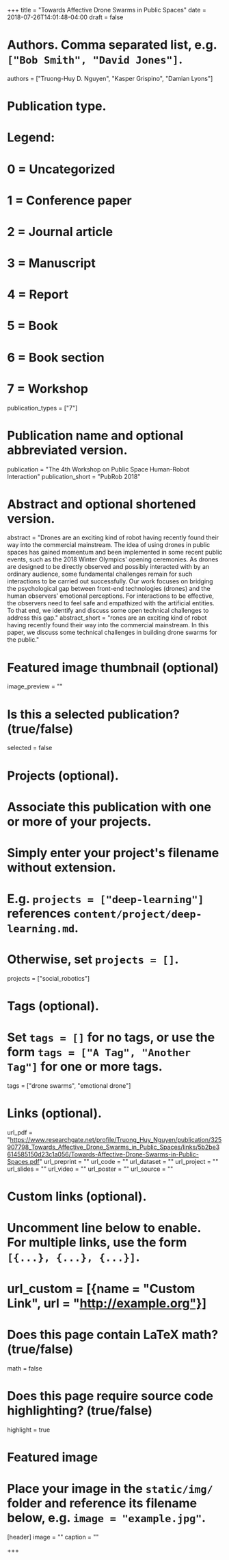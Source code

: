 +++
title = "Towards Affective Drone Swarms in Public Spaces"
date = 2018-07-26T14:01:48-04:00
draft = false

# Authors. Comma separated list, e.g. `["Bob Smith", "David Jones"]`.
authors = ["Truong-Huy D. Nguyen", "Kasper Grispino", "Damian Lyons"]

# Publication type.
# Legend:
# 0 = Uncategorized
# 1 = Conference paper
# 2 = Journal article
# 3 = Manuscript
# 4 = Report
# 5 = Book
# 6 = Book section
# 7 = Workshop
publication_types = ["7"]

# Publication name and optional abbreviated version.
publication = "The 4th Workshop on Public Space Human-Robot Interaction"
publication_short = "PubRob 2018"

# Abstract and optional shortened version.
abstract = "Drones are an exciting kind of robot having recently found their way into the commercial mainstream. The idea of using drones in public spaces has gained momentum and been implemented in some recent public events, such as the 2018 Winter Olympics' opening ceremonies. As drones are designed to be directly observed and possibly interacted with by an ordinary audience, some fundamental challenges remain for such interactions to be carried out successfully. Our work focuses on bridging the psychological gap between front-end technologies (drones) and the human observers’ emotional perceptions. For interactions to be effective, the observers need to feel safe and empathized with the artificial entities. To that end, we identify and discuss some open technical challenges to address this gap."
abstract_short = "rones are an exciting kind of robot having recently found their way into the commercial mainstream. In this paper, we discuss some technical challenges in building drone swarms for the public."

# Featured image thumbnail (optional)
image_preview = ""

# Is this a selected publication? (true/false)
selected = false

# Projects (optional).
#   Associate this publication with one or more of your projects.
#   Simply enter your project's filename without extension.
#   E.g. `projects = ["deep-learning"]` references `content/project/deep-learning.md`.
#   Otherwise, set `projects = []`.
projects = ["social_robotics"]

# Tags (optional).
#   Set `tags = []` for no tags, or use the form `tags = ["A Tag", "Another Tag"]` for one or more tags.
tags = ["drone swarms", "emotional drone"]

# Links (optional).
url_pdf = "https://www.researchgate.net/profile/Truong_Huy_Nguyen/publication/325907798_Towards_Affective_Drone_Swarms_in_Public_Spaces/links/5b2be3614585150d23c1a056/Towards-Affective-Drone-Swarms-in-Public-Spaces.pdf"
url_preprint = ""
url_code = ""
url_dataset = ""
url_project = ""
url_slides = ""
url_video = ""
url_poster = ""
url_source = ""

# Custom links (optional).
#   Uncomment line below to enable. For multiple links, use the form `[{...}, {...}, {...}]`.
# url_custom = [{name = "Custom Link", url = "http://example.org"}]

# Does this page contain LaTeX math? (true/false)
math = false

# Does this page require source code highlighting? (true/false)
highlight = true

# Featured image
# Place your image in the `static/img/` folder and reference its filename below, e.g. `image = "example.jpg"`.
[header]
image = ""
caption = ""

+++
